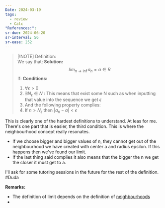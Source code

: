 ```yaml
---
Date: 2024-03-19
tags:
  - review
  - Calc
"References:":
sr-due: 2024-06-20
sr-interval: 56
sr-ease: 252
---
```


> [!NOTE] Definition:  
> We say that:  **Solution:**
> $$
> lim_{n\rightarrow \inf} a_n = a \in R
> $$
> If: **Conditions:**
> 1. $\forall \epsilon > 0$
> 2. $\exists N_\epsilon \in N$ : This means that exist some N such as when inputting that value into the sequence we get $\epsilon$
> 3. And the following property complies: 
> 	1. If $n > N_\epsilon$ then $|a_n - a| < \epsilon$

This is clearly one of the hardest definitions to understand. At leas for me. 
There's one part that is easier, the third condition. This is where the neighbourhood concept really resonates.
+ If we choose bigger and bigger values of n, they cannot get out of the neighbourhood we have created with center a and radius  epsilon. If this happens then we've found our limit. 
+ If the last thing said complies it also means that the bigger the n we get the closer it must get to a.

I'll ask for some tutoring sessions in the future for the rest of the definition. #Duda 

**Remarks:**
+ The definition of limit depends on the definition of [neighbourhoods](neighbourhoods.md)
+ 